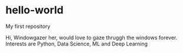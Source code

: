 # hello-world
My first repository

Hi, Windowgazer her, would love to gaze thruggh the windows forever.
Interests are Python, Data Science, ML and Deep Learning
